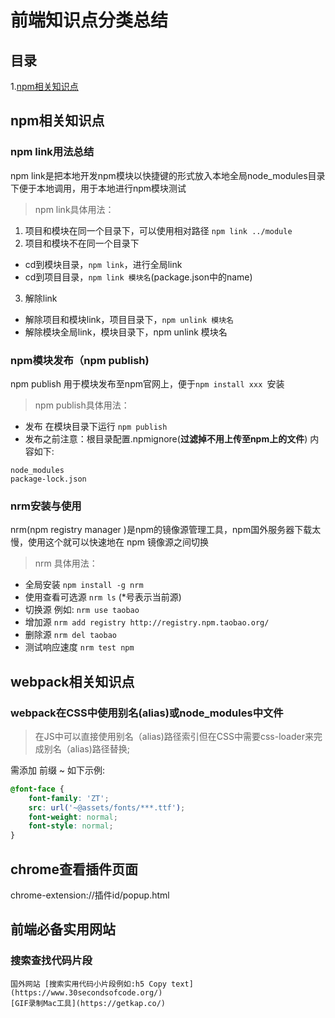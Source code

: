 # 前端知识点分类总结
## 目录
1.[npm相关知识点](#npm相关知识点)



## npm相关知识点
### npm link用法总结
npm link是把本地开发npm模块以快捷键的形式放入本地全局node_modules目录下便于本地调用，用于本地进行npm模块测试

> npm link具体用法：

1. 项目和模块在同一个目录下，可以使用相对路径
`npm link ../module`
2. 项目和模块不在同一个目录下
- cd到模块目录，`npm link`，进行全局link 
- cd到项目目录，`npm link 模块名`(package.json中的name)

3. 解除link
- 解除项目和模块link，项目目录下，`npm unlink 模块名`
- 解除模块全局link，模块目录下，npm unlink 模块名

### npm模块发布（npm publish)
npm publish 用于模块发布至npm官网上，便于`npm install xxx `安装

> npm publish具体用法：

- 发布 在模块目录下运行 `npm publish`
- 发布之前注意：根目录配置.npmignore(**过滤掉不用上传至npm上的文件**) 内容如下:
```
node_modules
package-lock.json
```

### nrm安装与使用
nrm(npm registry manager )是npm的镜像源管理工具，npm国外服务器下载太慢，使用这个就可以快速地在 npm 镜像源之间切换

> nrm 具体用法：

- 全局安装 `npm install -g nrm`
- 使用查看可选源 `nrm ls` (*号表示当前源)
- 切换源 例如: `nrm use taobao`
- 增加源 `nrm add registry http://registry.npm.taobao.org/`
- 删除源 `nrm del taobao`
- 测试响应速度 `nrm test npm`

## webpack相关知识点
### webpack在CSS中使用别名(alias)或node_modules中文件
> 在JS中可以直接使用别名（alias)路径索引但在CSS中需要css-loader来完成别名（alias)路径替换;

需添加 前缀 ~ 如下示例:
```css
@font-face {
	font-family: 'ZT';
	src: url('~@assets/fonts/***.ttf');
	font-weight: normal;
	font-style: normal;
}
```

## chrome查看插件页面
chrome-extension://插件id/popup.html

## 前端必备实用网站
### 搜索查找代码片段
	国外网站 [搜索实用代码小片段例如:h5 Copy text](https://www.30secondsofcode.org/)
	[GIF录制Mac工具](https://getkap.co/)